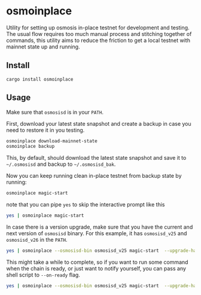 # osmoinplace

Utility for setting up osmosis in-place testnet for development and testing.
The usual flow requires too much manual process and stitching together of commands, this utility aims to reduce the friction to get a local testnet with mainnet state up and running.

## Install

```
cargo install osmoinplace
```

## Usage

Make sure that `osmosisd` is in your `PATH`.

First, download your latest state snapshot and create a backup in case you need to restore it in you testing.

```sh
osmoinplace download-mainnet-state
osmoinplace backup
```

This, by default, should download the latest state snapshot and save it to `~/.osmosisd` and backup to `~/.osmosisd_bak`.

Now you can keep running clean in-place testnet from backup state by running:

```sh
osmoinplace magic-start
```

note that you can pipe `yes` to skip the interactive prompt like this

```sh
yes | osmoinplace magic-start
```

In case there is a version upgrade, make sure that you have the current and next version of `osmosisd` binary.
For this example, it has `osmosisd_v25` and `osmosisd_v26` in the `PATH`.

```sh
yes | osmoinplace --osmosisd-bin osmosisd_v25 magic-start  --upgrade-handler v26 --new-osmosisd-bin osmosisd_v26
```

This might take a while to complete, so if you want to run some command when the chain is ready, or just want to notify yourself, you can pass any shell script to `--on-ready` flag.

```sh
yes | osmoinplace --osmosisd-bin osmosisd_v25 magic-start  --upgrade-handler v26 --new-osmosisd-bin osmosisd_v26 --on-ready "say 'ready to rumble!'"
```
